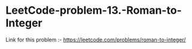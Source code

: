 # LeetCode-problem-13.-Roman-to-Integer
Link for this problem :- https://leetcode.com/problems/roman-to-integer/
